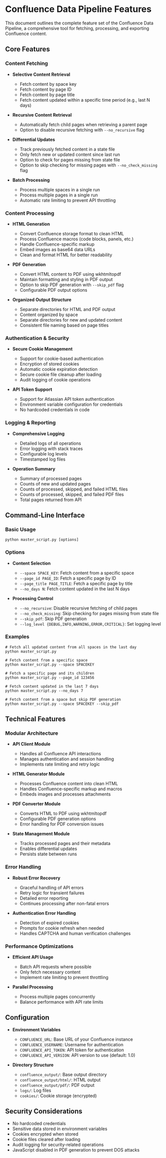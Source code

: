 # Confluence Data Pipeline Features

This document outlines the complete feature set of the Confluence Data Pipeline, a comprehensive tool for fetching, processing, and exporting Confluence content.

## Core Features

### Content Fetching

- **Selective Content Retrieval**
  - Fetch content by space key
  - Fetch content by page ID
  - Fetch content by page title
  - Fetch content updated within a specific time period (e.g., last N days)

- **Recursive Content Retrieval**
  - Automatically fetch child pages when retrieving a parent page
  - Option to disable recursive fetching with `--no_recursive` flag

- **Differential Updates**
  - Track previously fetched content in a state file
  - Only fetch new or updated content since last run
  - Option to check for pages missing from state file
  - Option to skip checking for missing pages with `--no_check_missing` flag

- **Batch Processing**
  - Process multiple spaces in a single run
  - Process multiple pages in a single run
  - Automatic rate limiting to prevent API throttling

### Content Processing

- **HTML Generation**
  - Convert Confluence storage format to clean HTML
  - Process Confluence macros (code blocks, panels, etc.)
  - Handle Confluence-specific markup
  - Embed images as base64 data URLs
  - Clean and format HTML for better readability

- **PDF Generation**
  - Convert HTML content to PDF using wkhtmltopdf
  - Maintain formatting and styling in PDF output
  - Option to skip PDF generation with `--skip_pdf` flag
  - Configurable PDF output options

- **Organized Output Structure**
  - Separate directories for HTML and PDF output
  - Content organized by space
  - Separate directories for new and updated content
  - Consistent file naming based on page titles

### Authentication & Security

- **Secure Cookie Management**
  - Support for cookie-based authentication
  - Encryption of stored cookies
  - Automatic cookie expiration detection
  - Secure cookie file cleanup after loading
  - Audit logging of cookie operations

- **API Token Support**
  - Support for Atlassian API token authentication
  - Environment variable configuration for credentials
  - No hardcoded credentials in code

### Logging & Reporting

- **Comprehensive Logging**
  - Detailed logs of all operations
  - Error logging with stack traces
  - Configurable log levels
  - Timestamped log files

- **Operation Summary**
  - Summary of processed pages
  - Counts of new and updated pages
  - Counts of processed, skipped, and failed HTML files
  - Counts of processed, skipped, and failed PDF files
  - Total pages returned from API

## Command-Line Interface

### Basic Usage

```
python master_script.py [options]
```

### Options

- **Content Selection**
  - `--space SPACE_KEY`: Fetch content from a specific space
  - `--page_id PAGE_ID`: Fetch a specific page by ID
  - `--page_title PAGE_TITLE`: Fetch a specific page by title
  - `--no_days N`: Fetch content updated in the last N days

- **Processing Control**
  - `--no_recursive`: Disable recursive fetching of child pages
  - `--no_check_missing`: Skip checking for pages missing from state file
  - `--skip_pdf`: Skip PDF generation
  - `--log_level {DEBUG,INFO,WARNING,ERROR,CRITICAL}`: Set logging level

### Examples

```
# Fetch all updated content from all spaces in the last day
python master_script.py

# Fetch content from a specific space
python master_script.py --space SPACEKEY

# Fetch a specific page and its children
python master_script.py --page_id 123456

# Fetch content updated in the last 7 days
python master_script.py --no_days 7

# Fetch content from a space but skip PDF generation
python master_script.py --space SPACEKEY --skip_pdf
```

## Technical Features

### Modular Architecture

- **API Client Module**
  - Handles all Confluence API interactions
  - Manages authentication and session handling
  - Implements rate limiting and retry logic

- **HTML Generator Module**
  - Processes Confluence content into clean HTML
  - Handles Confluence-specific markup and macros
  - Embeds images and processes attachments

- **PDF Converter Module**
  - Converts HTML to PDF using wkhtmltopdf
  - Configurable PDF generation options
  - Error handling for PDF conversion issues

- **State Management Module**
  - Tracks processed pages and their metadata
  - Enables differential updates
  - Persists state between runs

### Error Handling

- **Robust Error Recovery**
  - Graceful handling of API errors
  - Retry logic for transient failures
  - Detailed error reporting
  - Continues processing after non-fatal errors

- **Authentication Error Handling**
  - Detection of expired cookies
  - Prompts for cookie refresh when needed
  - Handles CAPTCHA and human verification challenges

### Performance Optimizations

- **Efficient API Usage**
  - Batch API requests where possible
  - Only fetch necessary content
  - Implement rate limiting to prevent throttling

- **Parallel Processing**
  - Process multiple pages concurrently
  - Balance performance with API rate limits

## Configuration

- **Environment Variables**
  - `CONFLUENCE_URL`: Base URL of your Confluence instance
  - `CONFLUENCE_USERNAME`: Username for authentication
  - `CONFLUENCE_API_TOKEN`: API token for authentication
  - `CONFLUENCE_API_VERSION`: API version to use (default: 1.0)

- **Directory Structure**
  - `confluence_output/`: Base output directory
  - `confluence_output/html/`: HTML output
  - `confluence_output/pdf/`: PDF output
  - `logs/`: Log files
  - `cookies/`: Cookie storage (encrypted)

## Security Considerations

- No hardcoded credentials
- Sensitive data stored in environment variables
- Cookies encrypted when stored
- Cookie files cleared after loading
- Audit logging for security-related operations
- JavaScript disabled in PDF generation to prevent DOS attacks
